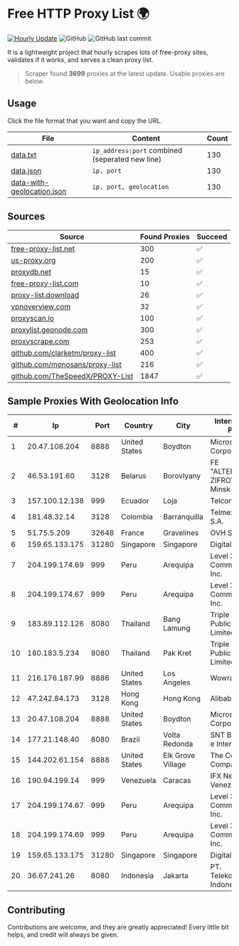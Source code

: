
# Free HTTP Proxy List 🌍

[![Hourly Update](https://github.com/mertguvencli/http-proxy-list/actions/workflows/main.yml/badge.svg?branch=main)](https://github.com/mertguvencli/http-proxy-list/actions/workflows/main.yml)
![GitHub](https://img.shields.io/github/license/mertguvencli/http-proxy-list)
![GitHub last commit](https://img.shields.io/github/last-commit/mertguvencli/http-proxy-list)

It is a lightweight project that hourly scrapes lots of free-proxy sites, validates if it works, and serves a clean proxy list.


> Scraper found **3699** proxies at the latest update. Usable proxies are below.

## Usage

Click the file format that you want and copy the URL.


|File|Content|Count|
|----|-------|-----|
|[data.txt](https://raw.githubusercontent.com/mertguvencli/http-proxy-list/main/proxy-list/data.txt)|`ip_address:port` combined (seperated new line)|130|
|[data.json](https://raw.githubusercontent.com/mertguvencli/http-proxy-list/main/proxy-list/data.json)|`ip, port`|130|
|[data-with-geolocation.json](https://raw.githubusercontent.com/mertguvencli/http-proxy-list/main/proxy-list/data-with-geolocation.json)|`ip, port, geolocation`|130|

## Sources

|Source|Found Proxies|Succeed|
|------|-------------|-------|
|[free-proxy-list.net](https://free-proxy-list.net)|300|✅|
|[us-proxy.org](https://www.us-proxy.org)|200|✅|
|[proxydb.net](http://proxydb.net)|15|✅|
|[free-proxy-list.com](https://free-proxy-list.com/?page=&port=&type%5B%5D=http&type%5B%5D=https&up_time=0&search=Search)|10|✅|
|[proxy-list.download](https://www.proxy-list.download/HTTP)|26|✅|
|[vpnoverview.com](https://vpnoverview.com/privacy/anonymous-browsing/free-proxy-servers)|32|✅|
|[proxyscan.io](https://www.proxyscan.io)|100|✅|
|[proxylist.geonode.com](https://proxylist.geonode.com/api/proxy-list?limit=300&page=1&sort_by=lastChecked&sort_type=desc&protocols=http,https)|300|✅|
|[proxyscrape.com](https://api.proxyscrape.com/v2/?request=displayproxies&protocol=http&timeout=10000&country=all&ssl=all&anonymity=all)|253|✅|
|[github.com/clarketm/proxy-list](https://raw.githubusercontent.com/clarketm/proxy-list/master/proxy-list-raw.txt)|400|✅|
|[github.com/monosans/proxy-list](https://raw.githubusercontent.com/monosans/proxy-list/main/proxies/http.txt)|216|✅|
|[github.com/TheSpeedX/PROXY-List](https://raw.githubusercontent.com/TheSpeedX/PROXY-List/master/http.txt)|1847|✅|


## Sample Proxies With Geolocation Info

|#|Ip|Port|Country|City|Internet Service Provider|
|-|--|----|-------|----|-------------------------|
|1|20.47.108.204|8888|United States|Boydton|Microsoft Corporation|
|2|46.53.191.60|3128|Belarus|Borovlyany|FE "ALTERNATIVNAYA ZIFROVAYA SET" Minsk|
|3|157.100.12.138|999|Ecuador|Loja|Telconet S.A|
|4|181.48.32.14|3128|Colombia|Barranquilla|Telmex Colombia S.A.|
|5|51.75.5.209|32648|France|Gravelines|OVH SAS|
|6|159.65.133.175|31280|Singapore|Singapore|DigitalOcean, LLC|
|7|204.199.174.69|999|Peru|Arequipa|Level 3 Communications, Inc.|
|8|204.199.174.67|999|Peru|Arequipa|Level 3 Communications, Inc.|
|9|183.89.112.126|8080|Thailand|Bang Lamung|Triple T Broadband Public Company Limited|
|10|180.183.5.234|8080|Thailand|Pak Kret|Triple T Broadband Public Company Limited|
|11|216.176.187.99|8886|United States|Los Angeles|Wowrack.com|
|12|47.242.84.173|3128|Hong Kong|Hong Kong|Alibaba.com LLC|
|13|20.47.108.204|8888|United States|Boydton|Microsoft Corporation|
|14|177.21.148.40|8080|Brazil|Volta Redonda|SNT Banda Larga e Internet Ltda|
|15|144.202.61.154|8888|United States|Elk Grove Village|The Constant Company|
|16|190.94.199.14|999|Venezuela|Caracas|IFX Networks Venezuela C.A.|
|17|204.199.174.67|999|Peru|Arequipa|Level 3 Communications, Inc.|
|18|204.199.174.69|999|Peru|Arequipa|Level 3 Communications, Inc.|
|19|159.65.133.175|31280|Singapore|Singapore|DigitalOcean, LLC|
|20|36.67.241.26|8080|Indonesia|Jakarta|PT. Telekomunikasi Indonesia|



## Contributing

Contributions are welcome, and they are greatly appreciated! Every
little bit helps, and credit will always be given.

